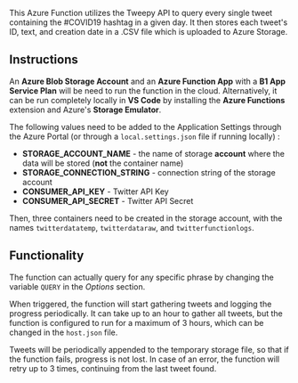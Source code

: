 This Azure Function utilizes the Tweepy API to query every single tweet containing the #COVID19 hashtag in a given day.
It then stores each tweet's ID, text, and creation date in a .CSV file which is uploaded to Azure Storage.

## Instructions

An **Azure Blob Storage Account** and an **Azure Function App** with a **B1 App Service Plan** will be need to run the function in the cloud.
Alternatively, it can be run completely locally in **VS Code** by installing the **Azure Functions** extension and Azure's **Storage Emulator**.

The following values need to be added to the Application Settings through the Azure Portal (or through a `local.settings.json` file if running locally) :
* **STORAGE_ACCOUNT_NAME** - the name of storage **account** where the data will be stored (**not** the container name)
* **STORAGE_CONNECTION_STRING** - connection string of the storage account
* **CONSUMER_API_KEY** - Twitter API Key
* **CONSUMER_API_SECRET** - Twitter API Secret

Then, three containers need to be created in the storage account, with the names `twitterdatatemp`, `twitterdataraw`, and `twitterfunctionlogs`.

## Functionality

The function can actually query for any specific phrase by changing the variable `QUERY` in the *Options* section.

When triggered, the function will start gathering tweets and logging the progress periodically. It can take up to an hour to gather all tweets, but the function is configured to run for a maximum of 3 hours, which can be changed in the `host.json` file.

Tweets will be periodically appended to the temporary storage file, so that if the function fails, progress is not lost. In case of an error, the function will retry up to 3 times, continuing from the last tweet found.
